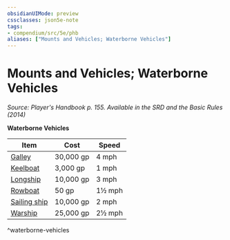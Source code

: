 ```yaml
---
obsidianUIMode: preview
cssclasses: json5e-note
tags:
- compendium/src/5e/phb
aliases: ["Mounts and Vehicles; Waterborne Vehicles"]
---
```

# Mounts and Vehicles; Waterborne Vehicles
*Source: Player's Handbook p. 155. Available in the <span title='Systems Reference Document (5.1)'>SRD</span> and the Basic Rules (2014)* 

**Waterborne Vehicles**

| Item | Cost | Speed |
|------|------|-------|
| [Galley](Mechanics/items/galley.md) | 30,000 gp | 4 mph |
| [Keelboat](Mechanics/items/keelboat.md) | 3,000 gp | 1 mph |
| [Longship](Mechanics/items/longship.md) | 10,000 gp | 3 mph |
| [Rowboat](Mechanics/items/rowboat.md) | 50 gp | 1½ mph |
| [Sailing ship](Mechanics/items/sailing-ship.md) | 10,000 gp | 2 mph |
| [Warship](Mechanics/items/warship.md) | 25,000 gp | 2½ mph |
^waterborne-vehicles